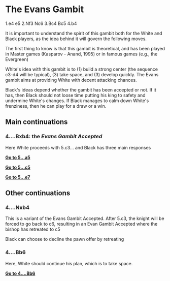 # The Evans Gambit

1.e4 e5
2.Nf3 Nc6
3.Bc4 Bc5
4.b4 


It is important to understand the spirit of this gambit both for the White and Black players, as the idea behind it will govern the following moves.

The first thing to know is that this gambit is theoretical, and has been played in Master games (Kasparov - Anand, 1995) or in famous games (e.g., the Evergreen)

White's idea with this gambit is to (1) build a strong center (the sequence c3-d4 will be typical), (3) take space, and (3) develop quickly. The Evans gambit aims at providing White with decent attacking chances.

Black's ideas depend whether the gambit has been accepted or not. If it has, then Black should not loose time putting his king to safety and undermine White's changes. If Black manages to calm down White's frenziness, then he can play for a draw or a win.

## Main continuations

### 4....Bxb4: the *Evans Gambit Accepted*
Here White proceeds with 5.c3... and Black has three main responses

[**Go to 5...a5**](./4....Bxb4/5.c3.../5....a5/index.md)

[**Go to 5...c5**](./4....Bxb4/5.c3.../5....c5/index.md)

[**Go to 5...e7**](./4....Bxb4/5.c3.../5....e7/index.md)


## Other continuations

### 4....Nxb4
This is a variant of the Evans Gambit Accepted. After 5.c3, the knight will be forced to go back to c6, resulting in an Evan Gambit Accepted where the bishop has retreated to c5

Black can choose to decline the pawn offer by retreating

### 4....Bb6
Here, White should continue his plan, which is to take space.

[**Go to 4....Bb6**](./5.a4.../index.md)
